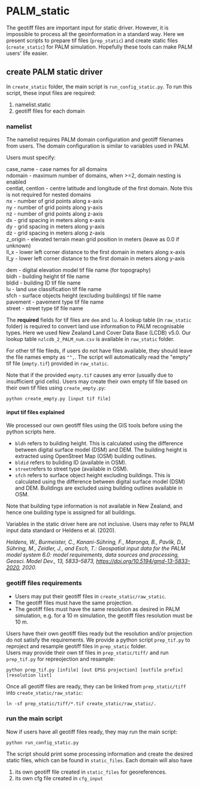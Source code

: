 # PALM_static

The geotiff files are important input for static driver. However, it is impossible to process all the geoinformation in a standard way. Here we present scripts to prepare tif files (`prep_static`) and create static files (`create_static`) for PALM simulation. Hopefully these tools can make PALM users' life easier.

## create PALM static driver
In `create_static` folder, the main script is `run_config_static.py`. To run this script, these input files are required:  
1. namelist.static
2. geotiff files for each domain

### namelist 
The namelist requires PALM domain configuration and geotiff filenames from users. The domain configuration is similar to variables used in PALM.  

Users must specify:

case_name         -  case names for all domains  
ndomain           -  maximum number of domains, when >=2, domain nesting is enabled  
centlat, centlon  -  centre latitude and longitude of the first domain. Note this is not required for nested domains  
nx                -  number of grid points along x-axis  
ny                -  number of grid points along y-axis  
nz                -  number of grid points along z-axis  
dx                -  grid spacing in meters along x-axis  
dy                -  grid spacing in meters along y-axis  
dz                -  grid spacing in meters along z-axis  
z_origin          -  elevated terrain mean grid position in meters (leave as 0.0 if unknown)  
ll_x              -  lower left corner distance to the first domain in meters along x-axis   
ll_y              -  lower left corner distance to the first domain in meters along y-axis   

dem               -  digital elevation model tif file name (for topography)  
bldh              -  building height tif file name  
bldid             -  building ID tif file name  
lu                -  land use classification tif file name  
sfch              -  surface objects height (excluding buildings) tif file name  
pavement          -  pavement type tif file name  
street            -  street type tif file name  
 
The **required** fields for tif files are `dem` and `lu`. A lookup table (in `raw_static` folder) is required to convert land use information to PALM recognisable types. Here we used New Zealand Land Cover Data Base (LCDB) v5.0. Our lookup table `nzlcdb_2_PALM_num.csv` is available in `raw_static` folder. 

For other tif file fileds, if users do not have files available, they should leave the file names empty as `"",`. The script will automatically read the "empty" tif file (`empty.tif`) provided in `raw_static`. 

Note that if the provided `empty.tif` causes any error (usually due to insufficient grid cells). Users may create their own empty tif file based on their own tif files using `create_empty.py`:
```
python create_empty.py [input tif file]
```

#### input tif files explained
We processed our own geotiff files using the GIS tools before using the python scripts here.  
- `bldh` refers to building height. This is calculated using the difference between digital surface model (DSM) and DEM. The building height is extracted using OpenStreet Map (OSM) building outlines.  
- `bldid` refers to buliding ID (available in OSM).   
- `street`refers to street type (available in OSM).  
- `sfch` refers to surface object height excluding buildings. This is calculated using the difference between digital surface model (DSM) and DEM. Buildings are excluded using building outlines available in OSM.  

Note that building type information is not available in New Zealand, and hence one building type is assigned for all buildings.   
  
Variables in the static driver here are not inclusive. Users may refer to PALM input data standard or Heldens et al. (2020).

_Heldens, W., Burmeister, C., Kanani-Sühring, F., Maronga, B., Pavlik, D., Sühring, M., Zeidler, J., and Esch, T.: Geospatial input data for the PALM model system 6.0: model requirements, data sources and processing, Geosci. Model Dev., 13, 5833–5873, https://doi.org/10.5194/gmd-13-5833-2020, 2020._


### geotiff files requirements
- Users may put their geotiff files in `create_static/raw_static`. 
- The geotiff files must have the same projection. 
- The geotiff files must have the same resolution as desired in PALM simulation, e.g. for a 10 m simulation, the geotiff files resolution must be 10 m. 

Users have their own geotiff files ready but the resolution and/or projection do not satisfy the requirements. We provide a python script `prep_tif.py` to reproject and resample geotiff files in `prep_static` folder.   
Users may provide their own tif files in `prep_static/tiff/` and run `prep_tif.py` for repreojection and resample:  
```
python prep_tif.py [infile] [out EPSG projection] [outfile prefix] [resolution list]
```

Once all geotiff files are ready, they can be linked from `prep_static/tiff` into `create_static/raw_static`:
```
ln -sf prep_static/tiff/*.tif create_static/raw_static/.
```

### run the main script
Now if users have all geotiff files ready, they may run the main script:
```
python run_config_static.py
```

The script should print some processing information and create the desired static files, which can be found in `static_files`. Each domain will also have 
1. its own geotiff file created in `static_files` for georeferences.
2. its own cfg file created in `cfg_input`



